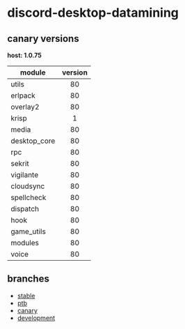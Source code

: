 # discord-desktop-datamining

## canary versions

**host: 1.0.75**

| module | version |
| ------ | :-----: |
| utils | 80 |
| erlpack | 80 |
| overlay2 | 80 |
| krisp | 1 |
| media | 80 |
| desktop_core | 80 |
| rpc | 80 |
| sekrit | 80 |
| vigilante | 80 |
| cloudsync | 80 |
| spellcheck | 80 |
| dispatch | 80 |
| hook | 80 |
| game_utils | 80 |
| modules | 80 |
| voice | 80 |

## branches

- [stable](https://github.com/OpenAsar/discord-desktop-datamining/tree/stable)
- [ptb](https://github.com/OpenAsar/discord-desktop-datamining/tree/ptb)
- [canary](https://github.com/OpenAsar/discord-desktop-datamining/tree/canary)
- [development](https://github.com/OpenAsar/discord-desktop-datamining/tree/development)